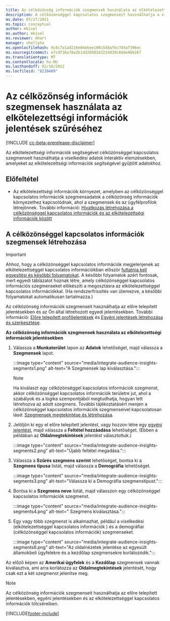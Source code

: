 ```yaml
---
title: Az célközönség információk szegmensek használata az elkötelezettségi információk jelentések szűréséhez
description: A célközönséggel kapcsolatos szegmenseit használhatja a viselkedési adatok interaktív elemzésekben, amelyeket az elkötelezettségi információk segítségével gyűjtött az ügyfél weboldaláról.
ms.date: 07/27/2021
ms.topic: conceptual
author: mkisel
ms.author: mkisel
ms.reviewer: mhart
manager: shellyha
ms.openlocfilehash: 9c8c7a1a9216e04ebee100c548afbc745af396ec
ms.sourcegitcommit: e7cdf36a78a2b1dd2850183224d39c8dde46b26f
ms.translationtype: MT
ms.contentlocale: hu-HU
ms.lasthandoff: 02/16/2022
ms.locfileid: "8230489"
---
```

# <a name="use-audience-insights-segments-to-filter-engagement-insights-reports"></a>Az célközönség információk szegmensek használata az elkötelezettségi információk jelentések szűréséhez

[!INCLUDE [cc-beta-prerelease-disclaimer](includes/cc-beta-prerelease-disclaimer.md)]

Az elkötelezettségi információk segítségével célközönséggel kapcsolatos szegmenseit használhatja a viselkedési adatok interaktív elemzésekben, amelyeket az elkötelezettségi információk segítségével gyűjtött adatokhoz.

## <a name="prerequisite"></a>Előfeltétel

- Az elkötelezettségi információk környezet, amelyben az célközönséggel kapcsolatos információk szegmensadatok a célközönség információk környezethez kapcsolódnak, ahol a szegmensek és az ügyfélprofilok létrejönnek. További információ: [Hivatkozás létrehozása a célközönséggel kapcsolatos információk és az elkötelezettségi információk között](integrate-audience-insights-engagement-insights.md)

## <a name="create-audience-insights-segments"></a>A célközönséggel kapcsolatos információk szegmensek létrehozása 

> [!IMPORTANT]
> Ahhoz, hogy a célközönséggel kapcsolatos információk megjelenjenek az elkötelezettséggel kapcsolatos információkban először [futtatnia kell egyesítési és későbbi folyamatokat](../audience-insights/merge-entities.md). A későbbi folyamatok azért fontosak, mert egyedi táblázatot hoznak létre, amely célközönséggel kapcsolatos információs szegmenseket előkészíti a megosztásra az elkötelezettséggel kapcsolatos információkkal. (Ha rendszerfrissítés van ütemezve, a későbbi folyamatokat automatikusan tartalmazza.)

Az célközönség információk szegmenseit használhatja az előre telepített jelentésekben és az Ön által létrehozott egyedi jelentésekben. További információ: [Előre telepített profiljelentések](profile-reports.md) és [Egyéni jelentések létrehozása és szerkesztése](custom-reports.md).

**Az célközönség információk szegmensek használata az elkötelezettségi információk jelentésekben**

1. Válassza a **Munkaterület** lapon az **Adatok** lehetőséget, majd válassza a **Szegmensek** lapot.

    :::image type="content" source="media/integrate-audience-insights-segments1.png" alt-text="A Szegmensek lap kiválasztása.":::

   >[!NOTE]
   > Ha kiválaszt egy célközönséggel kapcsolatos információk szegmenst, akkor célközönséggel kapcsolatos információk területre jut, ahol a szabályok és a logika szempontjából megtudhatja, hogyan lett létrehozva az adott szegmens. További tájékoztatásért menjen a célközönséggel kapcsolatos információk szegmenseivel kapcsolatosan lásd: [Szegmensek megtekintése és létrehozása](../audience-insights/segments.md).

2. Jelöljön ki egy el előre telepített jelentést, vagy hozzon létre egy [egyéni jelentést](custom-reports.md), majd válassza a **Feltétel hozzáadása** lehetőséget. (Ebben a példában az **Oldalmegtekintések** jelentést választottuk.)

    :::image type="content" source="media/integrate-audience-insights-segments2.png" alt-text="Újabb feltétel megadása.":::

3. Válassza a **Szűrés szegmens szerint** lehetőséget, bontsa ki a **Szegmens típusa** listát, majd válassza a **Demográfia** lehetőséget.

    :::image type="content" source="media/integrate-audience-insights-segments3.png" alt-text="Válassza ki a Demográfia szegmenstípust.":::

4. Bontsa ki a **Szegmens neve** listát, majd válasszon egy célközönséggel kapcsolatos információk szegmenst.

    :::image type="content" source="media/integrate-audience-insights-segments4.png" alt-text=" Szegmens kiválasztása.":::

5. Egy vagy több szegmenst is alkalmazhat, például a viselkedési (elkötelezettséggel kapcsolatos információk ) és a demográfiai (célközönséggel kapcsolatos információk) szegmenseket. 

    :::image type="content" source="media/integrate-audience-insights-segments6.png" alt-text="Az oldalnézetek jelentése az egyesült államokbeli ügyfelekre és a kezdőlap szegmensekre korlátozódik.":::

Az előző képen az **Amerikai ügyfelek** és a **Kezdőlap** szegmensek vannak kiválasztva, ami arra korlátozza az **Oldalmegtekintések** jelentését, hogy csak ezt a két szegmenst jelenítse meg. 


>[!NOTE]
> Az célközönség információk szegmenseit használhatja az előre telepített jelentésekben, egyéni jelentésekben és az elkötelezettséggel kapcsolatos információk tölcséreiben. 


[!INCLUDE[footer-include](../includes/footer-banner.md)]
